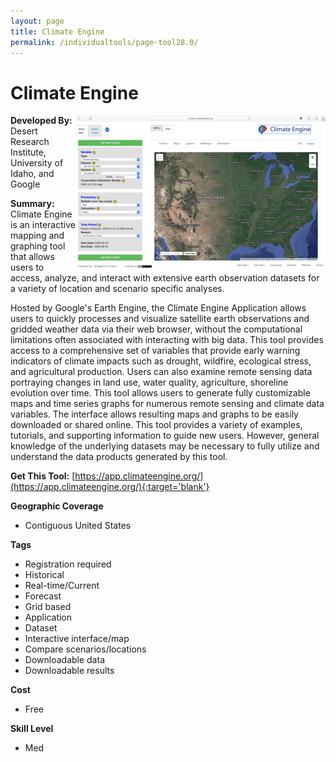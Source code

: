 ```yaml
---
layout: page
title: Climate Engine
permalink: /individualtools/page-tool28.0/
---
```

# Climate Engine

<img src="/images/scaled_250_400/TOOLID_28.0_ScreenCapture-1.png" style="max-height:250px;max-width:400;" align="right"/>

**Developed By:** Desert Research Institute, University of Idaho, and Google

**Summary:** Climate Engine is an interactive mapping and graphing tool that allows users to access, analyze, and interact with extensive earth observation datasets for a variety of location and scenario specific analyses. 

Hosted by Google's Earth Engine, the Climate Engine Application allows users to quickly processes and visualize satellite earth observations and gridded weather data via their web browser, without the computational limitations often associated with interacting with big data. This tool provides access to a comprehensive set of variables that provide early warning indicators of climate impacts such as drought, wildfire, ecological stress, and agricultural production. Users can also examine remote sensing data portraying changes in land use, water quality, agriculture, shoreline evolution over time. This tool allows users to generate fully customizable maps and time series graphs for numerous remote sensing and climate data variables. The interface allows resulting maps and graphs to be easily downloaded or shared online. This tool provides a variety of examples, tutorials, and supporting information to guide new users. However, general knowledge of the underlying datasets may be necessary to fully utilize and understand the data products generated by this tool.



**Get This Tool:** [https://app.climateengine.org/](https://app.climateengine.org/){:target='blank'}

**Geographic Coverage**

* Contiguous United States

**Tags**

*  Registration required
*  Historical 
*  Real-time/Current
*  Forecast
*  Grid based
*  Application
*  Dataset
*  Interactive interface/map
*  Compare scenarios/locations
*  Downloadable data
*  Downloadable results

**Cost**

* Free

**Skill Level**

* Med
